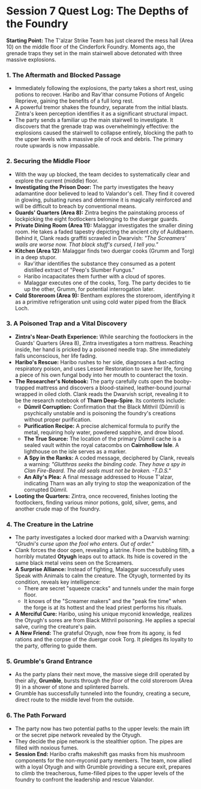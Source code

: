 <link rel="stylesheet" href="../drow_theme.css">

# **Session 7 Quest Log: The Depths of the Foundry**

**Starting Point:** The T'alzar Strike Team has just cleared the mess hall (Area 10\) on the middle floor of the Cinderfork Foundry. Moments ago, the grenade traps they set in the main stairwell above detonated with three massive explosions.

### **1\. The Aftermath and Blocked Passage**

* Immediately following the explosions, the party takes a short rest, using potions to recover. Haribo and Rav'ithar consume Potions of Angelic Reprieve, gaining the benefits of a full long rest.  
* A powerful tremor shakes the foundry, separate from the initial blasts. Zintra's keen perception identifies it as a significant structural impact.  
* The party sends a familiar up the main stairwell to investigate. It discovers that the grenade trap was overwhelmingly effective: the explosions caused the stairwell to collapse entirely, blocking the path to the upper levels with a massive pile of rock and debris. The primary route upwards is now impassable.

### **2\. Securing the Middle Floor**

* With the way up blocked, the team decides to systematically clear and explore the current (middle) floor.  
* **Investigating the Prison Door:** The party investigates the heavy adamantine door believed to lead to Valandor's cell. They find it covered in glowing, pulsating runes and determine it is magically reinforced and will be difficult to breach by conventional means.  
* **Guards' Quarters (Area 8):** Zintra begins the painstaking process of lockpicking the eight footlockers belonging to the duergar guards.  
* **Private Dining Room (Area 11):** Malaggar investigates the smaller dining room. He takes a faded tapestry depicting the ancient city of Auldbaern. Behind it, Clank reads graffiti scrawled in Dwarvish: *"The Screamers' wails are worse now. That black stuff's cursed, I tell you."*  
* **Kitchen (Area 12):** Malaggar finds two duergar cooks (Grumm and Torg) in a deep stupor.  
  * Rav'ithar identifies the substance they consumed as a potent distilled extract of "Peep's Slumber Fungus."  
  * Haribo incapacitates them further with a cloud of spores.  
  * Malaggar executes one of the cooks, Torg. The party decides to tie up the other, Grumm, for potential interrogation later.  
* **Cold Storeroom (Area 9):** Bentham explores the storeroom, identifying it as a primitive refrigeration unit using cold water piped from the Black Loch.

### **3\. A Poisoned Trap and a Vital Discovery**

* **Zintra's Near-Death Experience:** While searching the footlockers in the Guards' Quarters (Area 8), Zintra investigates a torn mattress. Reaching inside, her hand is pricked by a poisoned needle trap. She immediately falls unconscious, her life fading.  
* **Haribo's Rescue:** Haribo rushes to her side, diagnoses a fast-acting respiratory poison, and uses Lesser Restoration to save her life, forcing a piece of his own fungal body into her mouth to counteract the toxin.  
* **The Researcher's Notebook:** The party carefully cuts open the booby-trapped mattress and discovers a blood-stained, leather-bound journal wrapped in oiled cloth. Clank reads the Dwarvish script, revealing it to be the research notebook of **Tharn Deep-Spire**. Its contents include:  
  * **Dûmril Corruption:** Confirmation that the Black Mithril (Dûmril) is psychically unstable and is poisoning the foundry's creations without proper purification.  
  * **Purification Recipe:** A precise alchemical formula to purify the metal, requiring holy water, powdered sapphire, and drow blood.  
  * **The True Source:** The location of the primary Dûmril cache is a sealed vault within the royal catacombs on **Cairnhollow Isle**. A lighthouse on the isle serves as a marker.  
  * **A Spy in the Ranks:** A coded message, deciphered by Clank, reveals a warning: *"Glutthras seeks the binding code. They have a spy in Clan Fire-Beard. The old seals must not be broken. \-T.D.S."*  
  * **An Ally's Plea:** A final message addressed to House T'alzar, indicating Tharn was an ally trying to stop the weaponization of the corrupted Dûmril.  
* **Looting the Quarters:** Zintra, once recovered, finishes looting the footlockers, finding various minor potions, gold, silver, gems, and another crude map of the foundry.

### **4\. The Creature in the Latrine**

* The party investigates a locked door marked with a Dwarvish warning: *"Grudni's curse upon the fool who enters. Out of order."*  
* Clank forces the door open, revealing a latrine. From the bubbling filth, a horribly mutated **Otyugh** leaps out to attack. Its hide is covered in the same black metal veins seen on the Screamers.  
* **A Surprise Alliance:** Instead of fighting, Malaggar successfully uses Speak with Animals to calm the creature. The Otyugh, tormented by its condition, reveals key intelligence:  
  * There are secret "squeeze cracks" and tunnels under the main forge floor.  
  * It knows of the "Screamer makers" and the "peak fire time" when the forge is at its hottest and the lead priest performs his rituals.  
* **A Merciful Cure:** Haribo, using his unique myconid knowledge, realizes the Otyugh's sores are from Black Mithril poisoning. He applies a special salve, curing the creature's pain.  
* **A New Friend:** The grateful Otyugh, now free from its agony, is fed rations and the corpse of the duergar cook Torg. It pledges its loyalty to the party, offering to guide them.

### **5\. Grumble's Grand Entrance**

* As the party plans their next move, the massive siege drill operated by their ally, **Grumble**, bursts through the *floor* of the cold storeroom (Area 9\) in a shower of stone and splintered barrels.  
* Grumble has successfully tunneled into the foundry, creating a secure, direct route to the middle level from the outside.

### **6\. The Path Forward**

* The party now has two potential paths to the upper levels: the main lift or the secret pipe network revealed by the Otyugh.  
* They decide the pipe network is the stealthier option. The pipes are filled with noxious fumes.  
* **Session End:** Haribo crafts makeshift gas masks from his mushroom components for the non-myconid party members. The team, now allied with a loyal Otyugh and with Grumble providing a secure exit, prepares to climb the treacherous, fume-filled pipes to the upper levels of the foundry to confront the leadership and rescue Valandor.